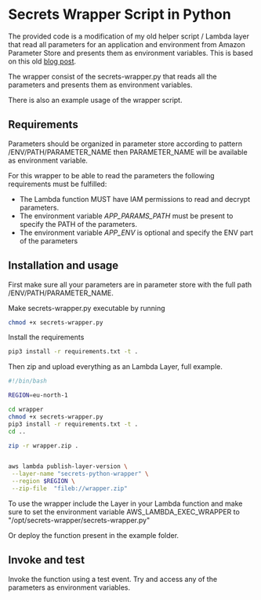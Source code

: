 # Secrets Wrapper Script in Python

The provided code is a modification of my old helper script / Lambda layer that read all parameters for an application and environment from Amazon Parameter Store and presents them as environment variables. This is based on this old [blog post][aws-ssm-post-link].

The wrapper consist of the secrets-wrapper.py that reads all the parameters and presents them as environment variables.

There is also an example usage of the wrapper script.

## Requirements

Parameters should be organized in parameter store according to pattern /ENV/PATH/PARAMETER_NAME then PARAMETER_NAME will be available as environment variable.

For this wrapper to be able to read the parameters the following requirements must be fulfilled:

 - The Lambda function MUST have IAM permissions to read and decrypt parameters.
 - The environment variable _APP_PARAMS_PATH_ must be present to specify the PATH of the parameters.
 - The environment variable _APP_ENV_ is optional and specify the ENV part of the parameters

## Installation and usage

First make sure all your parameters are in parameter store with the full path /ENV/PATH/PARAMETER_NAME.

Make secrets-wrapper.py executable by running

```bash
chmod +x secrets-wrapper.py
```

Install the requirements

```bash
pip3 install -r requirements.txt -t .
```

Then zip and upload everything as an Lambda Layer, full example.

```bash
#!/bin/bash

REGION=eu-north-1

cd wrapper
chmod +x secrets-wrapper.py
pip3 install -r requirements.txt -t .
cd ..

zip -r wrapper.zip .


aws lambda publish-layer-version \
 --layer-name "secrets-python-wrapper" \
 --region $REGION \
 --zip-file  "fileb://wrapper.zip"

```

To use the wrapper include the Layer in your Lambda function and make sure to set the environment variable AWS_LAMBDA_EXEC_WRAPPER to "/opt/secrets-wrapper/secrets-wrapper.py"

Or deploy the function present in the example folder.

## Invoke and test

Invoke the function using a test event. Try and access any of the parameters as environment variables.

[aws-ssm-post-link]: https://aws.amazon.com/blogs/compute/sharing-secrets-with-aws-lambda-using-aws-systems-manager-parameter-store/